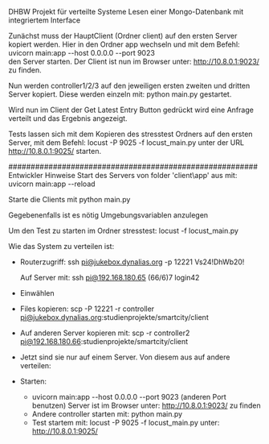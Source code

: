 DHBW Projekt für verteilte Systeme
Lesen einer Mongo-Datenbank mit integriertem Interface


Zunächst muss der HauptClient (Ordner client) auf den ersten Server kopiert werden. 
Hier in den Ordner app wechseln und mit dem Befehl:  
uvicorn main:app --host 0.0.0.0 --port 9023  
den Server starten. 
Der Client ist nun im Browser unter: http://10.8.0.1:9023/ zu finden. 

Nun werden controller1/2/3 auf den jeweiligen ersten zweiten und dritten Server kopiert. 
Diese werden einzeln mit: 
python main.py 
gestartet. 

Wird nun im Client der Get Latest Entry Button gedrückt wird eine Anfrage verteilt und das Ergebnis angezeigt. 

Tests lassen sich mit dem Kopieren des stresstest Ordners auf den ersten Server, mit dem Befehl: 
locust -P 9025 -f locust_main.py 
unter der URL 
http://10.8.0.1:9025/ 
starten. 


########################################################
Entwickler Hinweise
Start des Servers von folder 'client\app' aus mit: 
uvicorn main:app --reload

Starte die Clients mit python main.py

Gegebenenfalls ist es nötig Umgebungsvariablen anzulegen

Um den Test zu starten im Ordner stresstest:
locust -f locust_main.py

Wie das System zu verteilen ist:
- Routerzugriff:
    ssh pi@jukebox.dynalias.org -p 12221
    Vs24!DhWb20!

    Auf Server mit:
    ssh pi@192.168.180.65 (66/6)7
    login42
- Einwählen
- Files kopieren: 
    scp -P 12221 -r controller pi@jukebox.dynalias.org:studienprojekte/smartcity/client
- Auf anderen Server kopieren mit:
    scp -r controller2 pi@192.168.180.66:studienprojekte/smartcity/client
- Jetzt sind sie nur auf einem Server. Von diesem aus auf andere verteilen: 

- Starten:
    - uvicorn main:app --host 0.0.0.0 --port 9023 (anderen Port benutzen)
        Server ist im Browser unter: http://10.8.0.1:9023/ zu finden
    - Andere controller starten mit:
        python main.py
    - Test startem mit:
        locust -P 9025 -f locust_main.py
        unter: http://10.8.0.1:9025/

